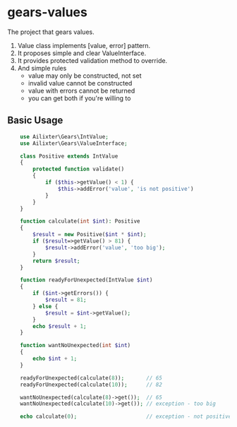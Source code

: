 # gears-values
The project that gears values.

1. Value class implements [value, error] pattern.
1. It proposes simple and clear ValueInterface.
1. It provides protected validation method to override.
1. And simple rules
    - value may only be constructed, not set
    - invalid value cannot be constructed
    - value with errors cannot be returned
    - you can get both if you're willing to

## Basic Usage
```php
    use Ailixter\Gears\IntValue;
    use Ailixter\Gears\ValueInterface;

    class Positive extends IntValue
    {
        protected function validate()
        {
            if ($this->getValue() < 1) {
                $this->addError('value', 'is not positive')
            }
        }
    }

    function calculate(int $int): Positive
    {
        $result = new Positive($int * $int);
        if ($result=>getValue() > 81) {
            $result->addError('value', 'too big');
        }
        return $result;
    }

    function readyForUnexpected(IntValue $int)
    {
        if ($int->getErrors()) {
            $result = 81;
        } else {
            $result = $int->getValue();
        }
        echo $result + 1;
    }

    function wantNoUnexpected(int $int)
    {
        echo $int + 1;
    }

    readyForUnexpected(calculate(8));       // 65
    readyForUnexpected(calculate(10));      // 82

    wantNoUnexpected(calculate(8)->get());  // 65
    wantNoUnexpected(calculate(10)->get()); // exception - too big

    echo calculate(0);                      // exception - not positive
```

